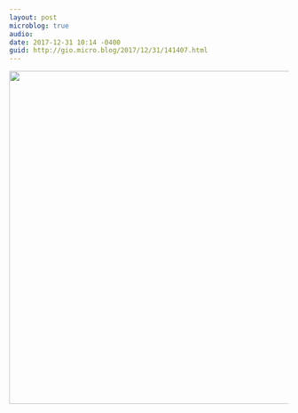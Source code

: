 ```yaml
---
layout: post
microblog: true
audio: 
date: 2017-12-31 10:14 -0400
guid: http://gio.micro.blog/2017/12/31/141407.html
---
```



<img src="http://gio.micro.blog/uploads/2017/42f5165901.jpg" width="600" height="600" />

